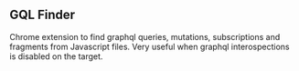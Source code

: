 
## GQL Finder
Chrome extension to find graphql queries, mutations, subscriptions and fragments from Javascript files. Very useful when graphql interospections is disabled on the target.
